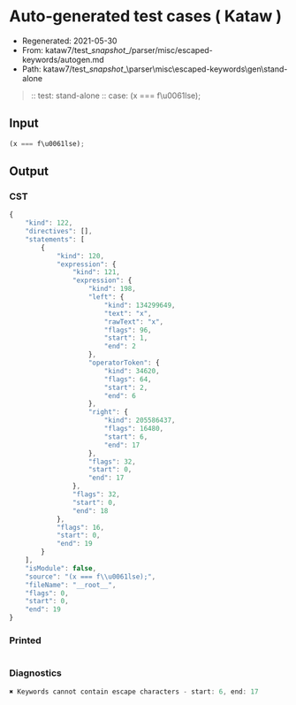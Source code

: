 # Auto-generated test cases ( Kataw )
- Regenerated: 2021-05-30
- From: kataw7/test\__snapshot__/parser/misc/escaped-keywords/autogen.md
- Path: kataw7/test\__snapshot__\parser\misc\escaped-keywords\gen\stand-alone
> :: test: stand-alone
> :: case: (x === f\u0061lse);
## Input

`````js
(x === f\u0061lse);
`````
## Output

### CST

```javascript
{
    "kind": 122,
    "directives": [],
    "statements": [
        {
            "kind": 120,
            "expression": {
                "kind": 121,
                "expression": {
                    "kind": 198,
                    "left": {
                        "kind": 134299649,
                        "text": "x",
                        "rawText": "x",
                        "flags": 96,
                        "start": 1,
                        "end": 2
                    },
                    "operatorToken": {
                        "kind": 34620,
                        "flags": 64,
                        "start": 2,
                        "end": 6
                    },
                    "right": {
                        "kind": 205586437,
                        "flags": 16480,
                        "start": 6,
                        "end": 17
                    },
                    "flags": 32,
                    "start": 0,
                    "end": 17
                },
                "flags": 32,
                "start": 0,
                "end": 18
            },
            "flags": 16,
            "start": 0,
            "end": 19
        }
    ],
    "isModule": false,
    "source": "(x === f\\u0061lse);",
    "fileName": "__root__",
    "flags": 0,
    "start": 0,
    "end": 19
}
```

### Printed

```javascript

```

### Diagnostics

```javascript
✖ Keywords cannot contain escape characters - start: 6, end: 17

```

